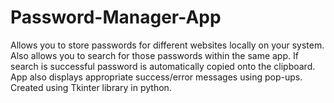# Password-Manager-App
Allows you to store passwords for different websites locally on your system.
Also allows you to search for those passwords within the same app.
If search is successful password is automatically copied onto the clipboard.
App also displays appropriate success/error messages using pop-ups.
Created using Tkinter library in python.
